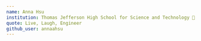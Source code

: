 ```yaml
---
name: Anna Hsu
institution: Thomas Jefferson High School for Science and Technology 🚩
quote: Live, Laugh, Engineer
github_user: annaahsu
---
```

